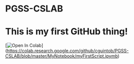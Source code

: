 # PGSS-CSLAB
# This is my first GitHub thing!
[![Open In Colab](https://colab.research.google.com/assets/colab-badge.svg)]
(https://colab.research.google.com/github/cguintob/PGSS-CSLAB/blob/master/MyNotebook/myFirstScript.ipymb)
